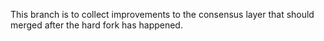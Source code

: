 This branch is to collect improvements to the consensus layer that should
merged after the hard fork has happened.
